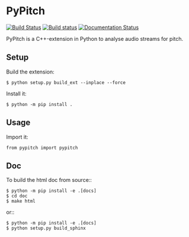 # PyPitch

[![Build Status](https://travis-ci.org/fofix/python-pypitch.svg?branch=master)](https://travis-ci.org/fofix/python-pypitch)
[![Build status](https://ci.appveyor.com/api/projects/status/0f6yb99cd37v6li6?svg=true)](https://ci.appveyor.com/project/Linkid/python-pypitch)
[![Documentation Status](https://readthedocs.org/projects/pypitch/badge/?version=latest)](http://pypitch.readthedocs.io/en/latest/?badge=latest)


PyPitch is a C++-extension in Python to analyse audio streams for pitch.


## Setup

Build the extension:

    $ python setup.py build_ext --inplace --force

Install it:

    $ python -m pip install .


## Usage

Import it:

    from pypitch import pypitch


## Doc

To build the html doc from source::

    $ python -m pip install -e .[docs]
    $ cd doc
    $ make html

or::

    $ python -m pip install -e .[docs]
    $ python setup.py build_sphinx
